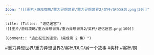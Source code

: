 ```yaml
---
Icon: "![[图片/游戏攻略/重力异想世界/重力异想世界2/奖杯/记忆迷宫.png|30]]"
---
```

```ad-common-bronze-trophy
title: (Title:: "记忆迷宫")
![[图片/游戏攻略/重力异想世界/重力异想世界2/奖杯/记忆迷宫.png|100]]

(Comment:: "逃出记忆的迷宫。（完成第 2 集）")
```

#重力异想世界/重力异想世界2/奖杯/DLC/另一个故事 #奖杯 #奖杯/铜
